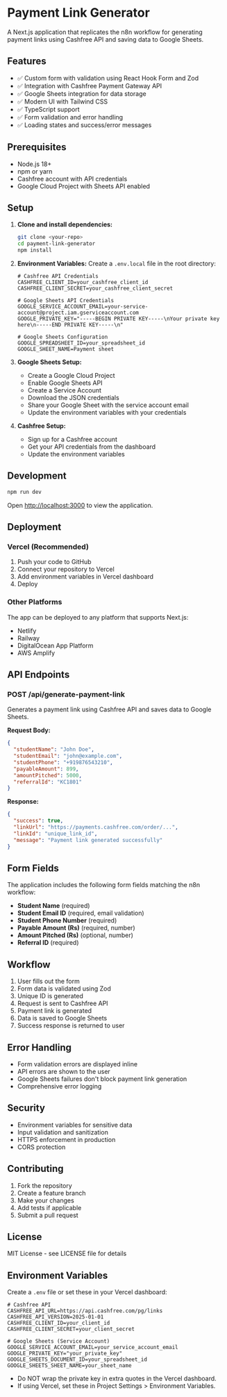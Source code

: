 # Payment Link Generator

A Next.js application that replicates the n8n workflow for generating payment links using Cashfree API and saving data to Google Sheets.

## Features

- ✅ Custom form with validation using React Hook Form and Zod
- ✅ Integration with Cashfree Payment Gateway API
- ✅ Google Sheets integration for data storage
- ✅ Modern UI with Tailwind CSS
- ✅ TypeScript support
- ✅ Form validation and error handling
- ✅ Loading states and success/error messages

## Prerequisites

- Node.js 18+
- npm or yarn
- Cashfree account with API credentials
- Google Cloud Project with Sheets API enabled

## Setup

1. **Clone and install dependencies:**

   ```bash
   git clone <your-repo>
   cd payment-link-generator
   npm install
   ```

2. **Environment Variables:**
   Create a `.env.local` file in the root directory:

   ```env
   # Cashfree API Credentials
   CASHFREE_CLIENT_ID=your_cashfree_client_id
   CASHFREE_CLIENT_SECRET=your_cashfree_client_secret

   # Google Sheets API Credentials
   GOOGLE_SERVICE_ACCOUNT_EMAIL=your-service-account@project.iam.gserviceaccount.com
   GOOGLE_PRIVATE_KEY="-----BEGIN PRIVATE KEY-----\nYour private key here\n-----END PRIVATE KEY-----\n"

   # Google Sheets Configuration
   GOOGLE_SPREADSHEET_ID=your_spreadsheet_id
   GOOGLE_SHEET_NAME=Payment sheet
   ```

3. **Google Sheets Setup:**

   - Create a Google Cloud Project
   - Enable Google Sheets API
   - Create a Service Account
   - Download the JSON credentials
   - Share your Google Sheet with the service account email
   - Update the environment variables with your credentials

4. **Cashfree Setup:**
   - Sign up for a Cashfree account
   - Get your API credentials from the dashboard
   - Update the environment variables

## Development

```bash
npm run dev
```

Open [http://localhost:3000](http://localhost:3000) to view the application.

## Deployment

### Vercel (Recommended)

1. Push your code to GitHub
2. Connect your repository to Vercel
3. Add environment variables in Vercel dashboard
4. Deploy

### Other Platforms

The app can be deployed to any platform that supports Next.js:

- Netlify
- Railway
- DigitalOcean App Platform
- AWS Amplify

## API Endpoints

### POST /api/generate-payment-link

Generates a payment link using Cashfree API and saves data to Google Sheets.

**Request Body:**

```json
{
  "studentName": "John Doe",
  "studentEmail": "john@example.com",
  "studentPhone": "+919876543210",
  "payableAmount": 899,
  "amountPitched": 5000,
  "referralId": "KC1801"
}
```

**Response:**

```json
{
  "success": true,
  "linkUrl": "https://payments.cashfree.com/order/...",
  "linkId": "unique_link_id",
  "message": "Payment link generated successfully"
}
```

## Form Fields

The application includes the following form fields matching the n8n workflow:

- **Student Name** (required)
- **Student Email ID** (required, email validation)
- **Student Phone Number** (required)
- **Payable Amount (Rs)** (required, number)
- **Amount Pitched (Rs)** (optional, number)
- **Referral ID** (required)

## Workflow

1. User fills out the form
2. Form data is validated using Zod
3. Unique ID is generated
4. Request is sent to Cashfree API
5. Payment link is generated
6. Data is saved to Google Sheets
7. Success response is returned to user

## Error Handling

- Form validation errors are displayed inline
- API errors are shown to the user
- Google Sheets failures don't block payment link generation
- Comprehensive error logging

## Security

- Environment variables for sensitive data
- Input validation and sanitization
- HTTPS enforcement in production
- CORS protection

## Contributing

1. Fork the repository
2. Create a feature branch
3. Make your changes
4. Add tests if applicable
5. Submit a pull request

## License

MIT License - see LICENSE file for details

## Environment Variables

Create a `.env` file or set these in your Vercel dashboard:

```
# Cashfree API
CASHFREE_API_URL=https://api.cashfree.com/pg/links
CASHFREE_API_VERSION=2025-01-01
CASHFREE_CLIENT_ID=your_client_id
CASHFREE_CLIENT_SECRET=your_client_secret

# Google Sheets (Service Account)
GOOGLE_SERVICE_ACCOUNT_EMAIL=your_service_account_email
GOOGLE_PRIVATE_KEY="your_private_key"
GOOGLE_SHEETS_DOCUMENT_ID=your_spreadsheet_id
GOOGLE_SHEETS_SHEET_NAME=your_sheet_name
```

- Do NOT wrap the private key in extra quotes in the Vercel dashboard.
- If using Vercel, set these in Project Settings > Environment Variables.
